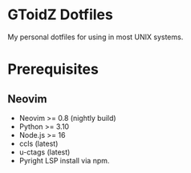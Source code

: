 # GToidZ Dotfiles
My personal dotfiles for using in most UNIX systems.

# Prerequisites
## Neovim
* Neovim >= 0.8 (nightly build)
* Python >= 3.10
* Node.js >= 16
* ccls (latest)
* u-ctags (latest)
* Pyright LSP install via npm.
